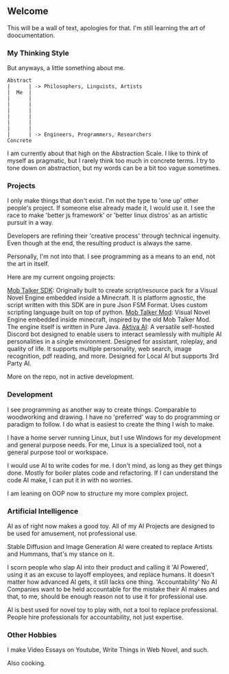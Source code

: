 ## Welcome

This will be a wall of text, apologies for that. I'm still learning the art of doocumentation.

### My Thinking Style

But anyways, a little something about me.

```
Abstract
|      | -> Philosophers, Linguists, Artists
|  Me  |
|      |
|      |
|      |
|      |
|      |
|      |
|      | -> Engineers, Programmers, Researchers
Concrete
```
I am currently about that high on the Abstraction Scale. 
I like to think of myself as pragmatic, but I rarely think too much in concrete terms.
I try to tone down on abstraction, but my words can be a bit too vague sometimes.

### Projects

I only make things that don't exist. 
I'm not the type to 'one up' other people's project. 
If someone else already made it, I would use it.
I see the race to make 'better js framework' or 'better linux distros' as an artistic pursuit in a way.

Developers are refining their 'creative process' through technical ingenuity.
Even though at the end, the resulting product is always  the same.

Personally, I'm not into that. I see programming as a means to an end, not the art in itself.

Here are my current ongoing projects:

[Mob Talker SDK](https://github.com/Iteranya/MobTalkerSDK): Originally built to create script/resource pack for a Visual Novel Engine embedded inside a Minecraft. It is platform agnostic, the script written with this SDK are in pure Json FSM Format. Uses custom scripting language built on top of python.
[Mob Talker Mod](https://github.com/Iteranya/MobTalkerRedux): Visual Novel Engine embedded inside minecraft, inspired by the old Mob Talker Mod. The engine itself is written in Pure Java.
[Aktiva AI](https://github.com/Iteranya/AktivaAI): A versatile self-hosted Discord bot designed to enable users to interact seamlessly with multiple AI personalities in a single environment. Designed for assistant, roleplay, and quality of life. It supports multiple personality,  web search, image recognition, pdf reading, and more. Designed for Local AI but supports 3rd Party AI.

More on the repo, not in active development.

### Development

I see programming as another way to create things. Comparable to woodworking and drawing.
I have no 'preferred' way to do programming or paradigm to follow.
I do what is easiest to create the thing I wish to make.

I have a home server running Linux, but I use  Windows for my development and general purpose needs.
For me, Linux is a specialized tool, not a general purpose tool or  workspace.

I would use AI to write codes for me. I don't mind, as long as they get things done.
Mostly for boiler plates code and refactoring.
If I can understand the code AI make, I can put it in with no worries.

I am leaning on OOP now to structure my more complex project. 

### Artificial Intelligence

AI as of right now makes a good toy.
All of my AI Projects are designed to be used for amusement, not professional use.

Stable Diffusion and Image Generation AI were created to replace Artists and Hummans, that's my stance on it.

I scorn people who slap AI into their product and calling it 'AI Powered', using it as an excuse to layoff employees, and replace humans.
It doesn't matter how advanced AI gets, it still lacks one thing. 'Accountability'
No AI Companies want to be held accountable for the mistake their AI makes and that, to me, should be enough reason not to use it for professional use.

AI is best used for novel toy to play with, not a tool to replace professional.
People hire professionals for accountability, not just expertise.

### Other Hobbies

I make Video Essays on Youtube, Write Things in Web Novel, and such.

Also cooking.



